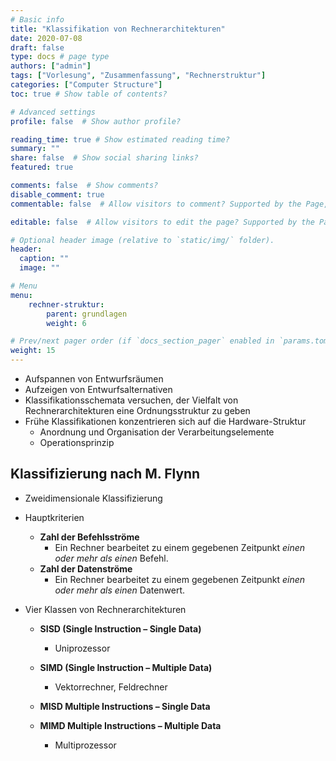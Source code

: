 ```yaml
---
# Basic info
title: "Klassifikation von Rechnerarchitekturen"
date: 2020-07-08
draft: false
type: docs # page type
authors: ["admin"]
tags: ["Vorlesung", "Zusammenfassung", "Rechnerstruktur"]
categories: ["Computer Structure"]
toc: true # Show table of contents?

# Advanced settings
profile: false  # Show author profile?

reading_time: true # Show estimated reading time?
summary: ""
share: false  # Show social sharing links?
featured: true

comments: false  # Show comments?
disable_comment: true
commentable: false  # Allow visitors to comment? Supported by the Page, Post, and Docs content types.

editable: false  # Allow visitors to edit the page? Supported by the Page, Post, and Docs content types.

# Optional header image (relative to `static/img/` folder).
header:
  caption: ""
  image: ""

# Menu
menu: 
    rechner-struktur:
        parent: grundlagen
        weight: 6

# Prev/next pager order (if `docs_section_pager` enabled in `params.toml`)
weight: 15
---
```


- Aufspannen von Entwurfsräumen
- Aufzeigen von Entwurfsalternativen
- Klassifikationsschemata versuchen, der Vielfalt von Rechnerarchitekturen eine Ordnungsstruktur zu geben
- Frühe Klassifikationen konzentrieren sich auf die Hardware-Struktur 
  - Anordnung und Organisation der Verarbeitungselemente 
  - Operationsprinzip



## Klassifizierung nach M. Flynn

- Zweidimensionale Klassifizierung
- Hauptkriterien
  - **Zahl der Befehlsströme**
    - Ein Rechner bearbeitet zu einem gegebenen Zeitpunkt *einen oder mehr als einen* Befehl.
  - **Zahl der Datenströme**
    - Ein Rechner bearbeitet zu einem gegebenen Zeitpunkt *einen oder mehr als einen* Datenwert.

- Vier Klassen von Rechnerarchitekturen
  - **SISD (Single Instruction – Single Data)**
    - Uniprozessor
  - **SIMD (Single Instruction – Multiple Data)**
    - Vektorrechner, Feldrechner

  - **MISD Multiple Instructions – Single Data**
  - **MIMD Multiple Instructions – Multiple Data**
    - Multiprozessor
